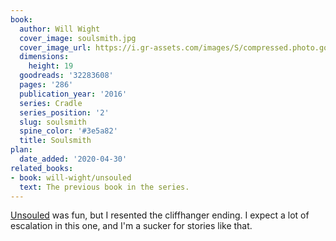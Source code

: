 ```yaml
---
book:
  author: Will Wight
  cover_image: soulsmith.jpg
  cover_image_url: https://i.gr-assets.com/images/S/compressed.photo.goodreads.com/books/1474963120l/32283608._SY475_.jpg
  dimensions:
    height: 19
  goodreads: '32283608'
  pages: '286'
  publication_year: '2016'
  series: Cradle
  series_position: '2'
  slug: soulsmith
  spine_color: '#3e5a82'
  title: Soulsmith
plan:
  date_added: '2020-04-30'
related_books:
- book: will-wight/unsouled
  text: The previous book in the series.
---
```


[Unsouled](/reviews/2020/unsouled) was fun, but I resented the cliffhanger ending. I expect a lot of escalation in this
one, and I'm a sucker for stories like that.
